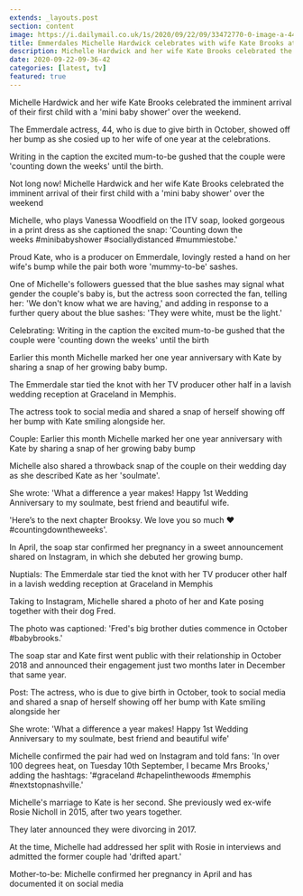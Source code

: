 ```yaml
---
extends: _layouts.post
section: content
image: https://i.dailymail.co.uk/1s/2020/09/22/09/33472770-0-image-a-44_1600762814120.jpg 
title: Emmerdales Michelle Hardwick celebrates with wife Kate Brooks at socially distanced baby shower 
description: Michelle Hardwick and her wife Kate Brooks celebrated the imminent arrival of their first child with a mini baby shower over the weekend. 
date: 2020-09-22-09-36-42 
categories: [latest, tv] 
featured: true 
--- 
```

Michelle Hardwick and her wife Kate Brooks celebrated the imminent arrival of their first child with a 'mini baby shower' over the weekend.

The Emmerdale actress, 44, who is due to give birth in October, showed off her bump as she cosied up to her wife of one year at the celebrations. 

Writing in the caption the excited mum-to-be gushed that the couple were 'counting down the weeks' until the birth.   

Not long now! Michelle Hardwick and her wife Kate Brooks celebrated the imminent arrival of their first child with a 'mini baby shower' over the weekend

Michelle, who plays Vanessa Woodfield on the ITV soap, looked gorgeous in a print dress as she captioned the snap: 'Counting down the weeks #minibabyshower #sociallydistanced #mummiestobe.'

Proud Kate, who is a producer on Emmerdale, lovingly rested a hand on her wife's bump while the pair both wore 'mummy-to-be' sashes. 

One of Michelle's followers guessed that the blue sashes may signal what gender the couple's baby is, but the actress soon corrected the fan, telling her: 'We don't know what we are having,' and adding in response to a further query about the blue sashes: 'They were white, must be the light.'

Celebrating: Writing in the caption the excited mum-to-be gushed that the couple were 'counting down the weeks' until the birth

Earlier this month Michelle marked her one year anniversary with Kate by sharing a snap of her growing baby bump.

The Emmerdale star tied the knot with her TV producer other half in a lavish wedding reception at Graceland in Memphis.

The actress took to social media and shared a snap of herself showing off her bump with Kate smiling alongside her.

Couple: Earlier this month Michelle marked her one year anniversary with Kate by sharing a snap of her growing baby bump

Michelle also shared a throwback snap of the couple on their wedding day as she described Kate as her 'soulmate'.

She wrote: 'What a difference a year makes! Happy 1st Wedding Anniversary to my soulmate, best friend and beautiful wife. 

'Here’s to the next chapter Brooksy. We love you so much ❤️ #countingdowntheweeks'. 

In April, the soap star confirmed her pregnancy in a sweet announcement shared on Instagram, in which she debuted her growing bump. 

Nuptials: The Emmerdale star tied the knot with her TV producer other half in a lavish wedding reception at Graceland in Memphis

Taking to Instagram, Michelle shared a photo of her and Kate posing together with their dog Fred.

The photo was captioned: 'Fred's big brother duties commence in October #babybrooks.'

The soap star and Kate first went public with their relationship in October 2018 and announced their engagement just two months later in December that same year.

Post: The actress, who is due to give birth in October, took to social media and shared a snap of herself showing off her bump with Kate smiling alongside her

She wrote: 'What a difference a year makes! Happy 1st Wedding Anniversary to my soulmate, best friend and beautiful wife'

Michelle confirmed the pair had wed on Instagram and told fans: 'In over 100 degrees heat, on Tuesday 10th September, I became Mrs Brooks,' adding the hashtags: '#graceland #chapelinthewoods #memphis #nextstopnashville.' 

Michelle's marriage to Kate is her second. She previously wed ex-wife Rosie Nicholl in 2015, after two years together.

They later announced they were divorcing in 2017.

At the time, Michelle had addressed her split with Rosie in interviews and admitted the former couple had 'drifted apart.'

Mother-to-be: Michelle confirmed her pregnancy in April and has documented it on social media

